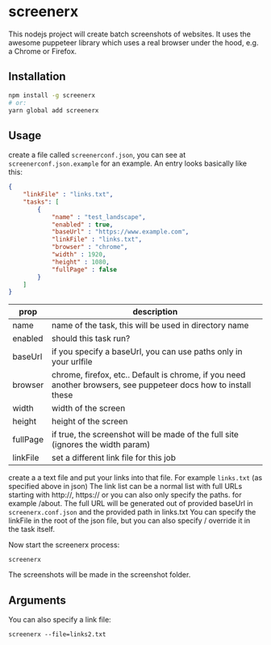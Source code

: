 # screenerx

This nodejs project will create batch screenshots of websites.
It uses the awesome puppeteer library which uses a real browser under the hood, e.g. a Chrome or Firefox.

## Installation

```bash
npm install -g screenerx
# or:
yarn global add screenerx
```

## Usage

create a file called `screenerconf.json`, you can see at `screenerconf.json.example` for an example.
An entry looks basically like this:

```json
{
    "linkFile" : "links.txt",
    "tasks": [
        {
            "name" : "test_landscape",
            "enabled" : true,
            "baseUrl" : "https://www.example.com",
            "linkFile" : "links.txt",
            "browser" : "chrome",
            "width" : 1920,
            "height" : 1080,
            "fullPage" : false
        }
    ]
}
```

| prop     | description                                                                                                     |
|----------|-----------------------------------------------------------------------------------------------------------------|
| name     | name of the task, this will be used in directory name                                                           |
| enabled  | should this task run?                                                                                           |
| baseUrl  | if you specify a baseUrl, you can use paths only in your urlfile                                                |
| browser  | chrome, firefox, etc.. Default is chrome, if you need another browsers, see puppeteer docs how to install these |
| width    | width of the screen                                                                                             |
| height   | height of the screen                                                                                            |
| fullPage | if true, the screenshot will be made of the full site (ignores the width param)                                 |
| linkFile | set a different link file for this job                                                                          |

create a a text file and put your links into that file. For example `links.txt` (as specified above in json)
The link list can be a normal list with full URLs starting with http://, https:// or you can also only specify the paths. for example /about. The full URL will be generated out of provided baseUrl in `screenerx.conf.json` and the provided path in links.txt
You can specify the linkFile in the root of the json file, but you can also specify / override it in the task itself.

Now start the screenerx process:

```
screenerx
```

The screenshots will be made in the screenshot folder.

## Arguments

You can also specify a link file:

```
screenerx --file=links2.txt
```